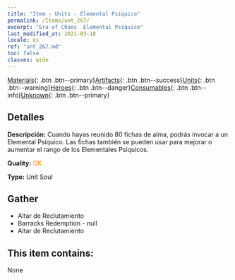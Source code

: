 ```yaml
---
title: "Item - Units - Elemental Psíquico"
permalink: /Items/unt_267/
excerpt: "Era of Chaos  Elemental Psíquico"
last_modified_at: 2021-03-18
locale: es
ref: "unt_267.md"
toc: false
classes: wide
---
```

 [Materials](/es/Items/){: .btn .btn--primary}[Artifacts](/es/Items/Artifacts/){: .btn .btn--success}[Units](/es/Items/Units/){: .btn .btn--warning}[Heroes](/es/Items/Heroes/){: .btn .btn--danger}[Consumables](/es/Items/Consumables/){: .btn .btn--info}[Unknown](/es/Items/Unknown/){: .btn .btn--primary}

## Detalles
 **Descripción:** Cuando hayas reunido 80 fichas de alma, podrás invocar a un Elemental Psíquico. Las fichas también se pueden usar para mejorar o aumentar el rango de los Elementales Psíquicos.

 **Quality:** <span style="color: #FF8C00">OK</span>

 **Type:** Unit Soul

## Gather

*    Altar de Reclutamiento 
*    Barracks Redemption - null 
*    Altar de Reclutamiento 

## This item contains:

  None


